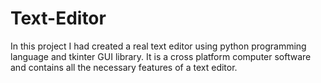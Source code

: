# Text-Editor
In this project I had created a real text editor using python programming language and tkinter GUI library. It is a cross platform computer software and contains all the necessary features of a text editor. 
